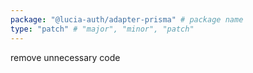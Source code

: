 ```yaml
---
package: "@lucia-auth/adapter-prisma" # package name
type: "patch" # "major", "minor", "patch"
---
```


remove unnecessary code